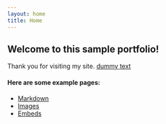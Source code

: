 ```yaml
---
layout: home
title: Home
---
```


## Welcome to this sample portfolio!

Thank you for visiting my site.
[dummy text](http://fillerama.io/)

#### Here are some example pages:

- [Markdown](02-markdown-examples)
- [Images](03-images-examples)
- [Embeds](04-embeds-examples)
